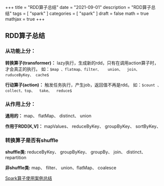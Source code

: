 +++
title = "RDD算子总结"
date = "2021-09-01"
description = "RDD算子总结"
tags = [
  "spark"
]
categories = [
  "spark"
]
draft = false
math = true
mathjax = true
+++

## RDD算子总结

### 从功能上分：
**转换算子(transformer)：** lazy执行，生成新的rdd，只有在调用action算子时，才会真正的执行。
如：`$map 、flatmap、filter、   union、  join、  ruduceByKey、 cache$`

**行动算子(action)：** 触发任务执行，产生job，返回值不再是rdd。
如：`$count 、collect、top、  take、  reduce$`

### 从作用上分：
**通用的：** map、 flatMap、 distinct、 union

**作用于RDD[K,V]：** mapValues、 reduceByKey、 groupByKey、  sortByKey、 


### 转换算子是否有shuffle

**shuffle类:** reduceByKey、 groupByKey、 groupBy、 join、 distinct、 repartition

**非shuffle类:** map、 filter、 union、flatMap、  coalesce

[Spark算子使用案例总结](http://homepage.cs.latrobe.edu.au/zhe/ZhenHeSparkRDDAPIExamples.html)